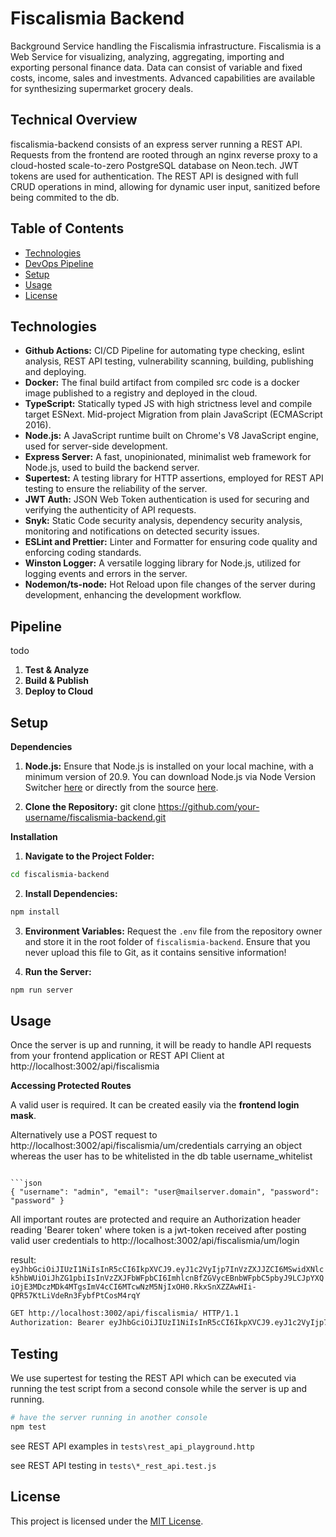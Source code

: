 # Fiscalismia Backend
Background Service handling the Fiscalismia infrastructure.
Fiscalismia is a Web Service for visualizing, analyzing, aggregating, importing and exporting personal finance data. Data can consist of variable and fixed costs, income, sales and investments. Advanced capabilities are available for synthesizing supermarket grocery deals.

## Technical Overview

fiscalismia-backend consists of an express server running a REST API. Requests from the frontend are rooted through an nginx reverse proxy to a cloud-hosted scale-to-zero PostgreSQL database on Neon.tech.
JWT tokens are used for authentication. The REST API is designed with full CRUD operations in mind, allowing for dynamic user input, sanitized before being commited to the db.

## Table of Contents

- [Technologies](#technologies)
- [DevOps Pipeline](#pipeline)
- [Setup](#setup)
- [Usage](#usage)
- [License](#license)

## Technologies

- **Github Actions:** CI/CD Pipeline for automating type checking, eslint analysis, REST API testing, vulnerability scanning, building, publishing and deploying.
- **Docker:** The final build artifact from compiled src code is a docker image published to a registry and deployed in the cloud.
- **TypeScript:** Statically typed JS with high strictness level and compile target ESNext. Mid-project Migration from plain JavaScript (ECMAScript 2016).
- **Node.js:** A JavaScript runtime built on Chrome's V8 JavaScript engine, used for server-side development.
- **Express Server:** A fast, unopinionated, minimalist web framework for Node.js, used to build the backend server.
- **Supertest:** A testing library for HTTP assertions, employed for REST API testing to ensure the reliability of the server.
- **JWT Auth:** JSON Web Token authentication is used for securing and verifying the authenticity of API requests.
- **Snyk:** Static Code security analysis, dependency security analysis, monitoring and notifications on detected security issues.
- **ESLint and Prettier:** Linter and Formatter for ensuring code quality and enforcing coding standards.
- **Winston Logger:** A versatile logging library for Node.js, utilized for logging events and errors in the server.
- **Nodemon/ts-node:** Hot Reload upon file changes of the server during development, enhancing the development workflow.

## Pipeline
todo
1. **Test & Analyze**
2. **Build & Publish**
3. **Deploy to Cloud**

## Setup

**Dependencies**

1. **Node.js:** Ensure that Node.js is installed on your local machine, with a minimum version of 20.9. You can download Node.js via Node Version Switcher [here](https://github.com/jasongin/nvs) or directly from the source [here](https://nodejs.org/).

2. **Clone the Repository:**
   git clone https://github.com/your-username/fiscalismia-backend.git

**Installation**

1. **Navigate to the Project Folder:**

```bash
cd fiscalismia-backend
```

2. **Install Dependencies:**

```bash
npm install
```

3. **Environment Variables:**
   Request the `.env` file from the repository owner and store it in the root folder of `fiscalismia-backend`. Ensure that you never upload this file to Git, as it contains sensitive information!

4. **Run the Server:**

```bash
npm run server
```

## Usage

Once the server is up and running, it will be ready to handle API requests from your frontend application or REST API Client at http://localhost:3002/api/fiscalismia

**Accessing Protected Routes**

A valid user is required. It can be created easily via the **frontend login mask**.

Alternatively use a POST request to http://localhost:3002/api/fiscalismia/um/credentials carrying an object whereas the user has to be whitelisted in the db table username_whitelist

```

```json
{ "username": "admin", "email": "user@mailserver.domain", "password": "password" }
```

All important routes are protected and require an Authorization header reading 'Bearer token' where token is a jwt-token received after posting valid user credentials to http://localhost:3002/api/fiscalismia/um/login

result:
`eyJhbGciOiJIUzI1NiIsInR5cCI6IkpXVCJ9.eyJ1c2VyIjp7InVzZXJJZCI6MSwidXNlck5hbWUiOiJhZG1pbiIsInVzZXJFbWFpbCI6ImhlcnBfZGVycEBnbWFpbC5pbyJ9LCJpYXQiOjE3MDczMDk4MTgsImV4cCI6MTcwNzM5NjIxOH0.RkxSnXZZAwHIi-QPR57KtLiVdeRn3FybfPtCosM4rqY`

```bash
GET http://localhost:3002/api/fiscalismia/ HTTP/1.1
Authorization: Bearer eyJhbGciOiJIUzI1NiIsInR5cCI6IkpXVCJ9.eyJ1c2VyIjp7InVzZXJJZCI6MSwidXNlck5hbWUiOiJhZG1pbiIsInVzZXJFbWFpbCI6ImhlcnBfZGVycEBnbWFpbC5pbyJ9LCJpYXQiOjE3MDczMDk4MTgsImV4cCI6MTcwNzM5NjIxOH0.RkxSnXZZAwHIi-QPR57KtLiVdeRn3FybfPtCosM4rqY
```

## Testing

We use supertest for testing the REST API which can be executed via running the test script from a second console while the server is up and running.

```bash
# have the server running in another console
npm test
```

see REST API examples in `tests\rest_api_playground.http`

see REST API testing in `tests\*_rest_api.test.js`

## License

This project is licensed under the [MIT License](LICENSE).

